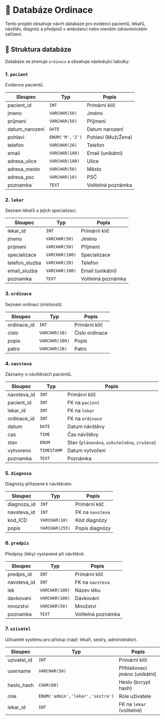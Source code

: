 # 🏥 Databáze Ordinace

Tento projekt obsahuje návrh databáze pro evidenci pacientů, lékařů, návštěv, diagnóz a předpisů v ambulanci nebo menším zdravotnickém zařízení.

## 📂 Struktura databáze

Databáze se jmenuje `ordinace` a obsahuje následující tabulky:

### 1. `pacient`
Evidence pacientů.

| Sloupec         | Typ               | Popis                          |
|-----------------|------------------|--------------------------------|
| pacient_id      | `INT`            | Primární klíč                  |
| jmeno           | `VARCHAR(50)`    | Jméno                          |
| prijmeni        | `VARCHAR(50)`    | Příjmení                       |
| datum_narozeni  | `DATE`           | Datum narození                 |
| pohlavi         | `ENUM('M','Z')`  | Pohlaví (Muž/Žena)             |
| telefon         | `VARCHAR(20)`    | Telefon                        |
| email           | `VARCHAR(100)`   | Email (unikátní)               |
| adresa_ulice    | `VARCHAR(100)`   | Ulice                          |
| adresa_mesto    | `VARCHAR(50)`    | Město                          |
| adresa_psc      | `VARCHAR(10)`    | PSČ                            |
| poznamka        | `TEXT`           | Volitelná poznámka             |

### 2. `lekar`
Seznam lékařů a jejich specializací.

| Sloupec         | Typ               | Popis                          |
|-----------------|------------------|--------------------------------|
| lekar_id        | `INT`            | Primární klíč                  |
| jmeno           | `VARCHAR(50)`    | Jméno                          |
| prijmeni        | `VARCHAR(50)`    | Příjmení                       |
| specializace    | `VARCHAR(100)`   | Specializace                   |
| telefon_sluzba  | `VARCHAR(20)`    | Telefon                        |
| email_sluzba    | `VARCHAR(100)`   | Email (unikátní)               |
| poznamka        | `TEXT`           | Volitelná poznámka             |

### 3. `ordinace`
Seznam ordinací (místností).

| Sloupec     | Typ             | Popis                          |
|-------------|------------------|--------------------------------|
| ordinace_id | `INT`            | Primární klíč                  |
| cislo       | `VARCHAR(10)`    | Číslo ordinace                 |
| popis       | `VARCHAR(100)`   | Popis                          |
| patro       | `VARCHAR(20)`    | Patro                          |

### 4. `navsteva`
Záznamy o návštěvách pacientů.

| Sloupec     | Typ                     | Popis                          |
|-------------|--------------------------|--------------------------------|
| navsteva_id | `INT`                    | Primární klíč                  |
| pacient_id  | `INT`                    | FK na `pacient`                |
| lekar_id    | `INT`                    | FK na `lekar`                  |
| ordinace_id | `INT`                    | FK na `ordinace`               |
| datum       | `DATE`                   | Datum návštěvy                 |
| cas         | `TIME`                   | Čas návštěvy                   |
| stav        | `ENUM`                   | Stav (`plánována`, `uskutečněna`, `zrušena`) |
| vytvoreno   | `TIMESTAMP`              | Datum vytvoření                |
| poznamka    | `TEXT`                   | Poznámka                       |

### 5. `diagnoza`
Diagnózy přiřazené k návštěvám.

| Sloupec       | Typ             | Popis                          |
|---------------|------------------|--------------------------------|
| diagnoza_id   | `INT`            | Primární klíč                  |
| navsteva_id   | `INT`            | FK na `navsteva`               |
| kod_ICD       | `VARCHAR(10)`    | Kód diagnózy                   |
| popis         | `VARCHAR(255)`   | Popis diagnózy                 |

### 6. `predpis`
Předpisy (léky) vystavené při návštěvě.

| Sloupec     | Typ             | Popis                          |
|-------------|------------------|--------------------------------|
| predpis_id  | `INT`            | Primární klíč                  |
| navsteva_id | `INT`            | FK na `navsteva`               |
| lek         | `VARCHAR(100)`   | Název léku                     |
| davkovani   | `VARCHAR(100)`   | Dávkování                      |
| mnozstvi    | `VARCHAR(50)`    | Množství                       |
| poznamka    | `TEXT`           | Volitelná poznámka             |

### 7. `uzivatel`
Uživatelé systému pro přístup (např. lékaři, sestry, administrátor).

| Sloupec       | Typ                      | Popis                          |
|---------------|---------------------------|--------------------------------|
| uzivatel_id   | `INT`                     | Primární klíč                  |
| username      | `VARCHAR(50)`             | Přihlašovací jméno (unikátní) |
| heslo_hash    | `CHAR(60)`                | Heslo (bcrypt hash)           |
| role          | `ENUM('admin','lekar','sestra')` | Role uživatele       |
| lekar_id      | `INT`                     | FK na `lekar` (volitelné)     |
